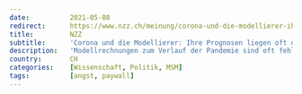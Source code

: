 ```yaml
---
date:          2021-05-08
redirect:      https://www.nzz.ch/meinung/corona-und-die-modellierer-ihre-prognosen-liegen-oft-daneben-ld.1624036
title:         NZZ
subtitle:      'Corona und die Modellierer: Ihre Prognosen liegen oft daneben'
description:   'Modellrechnungen zum Verlauf der Pandemie sind oft fehlerhaft. Trotzdem haben Politiker und Journalisten damit Stimmung gemacht. Wer den Bürgern Angst einjagen will, hat ihr Vertrauen nicht verdient.'
country:       CH
categories:    [Wissenschaft, Politik, MSM]
tags:          [angst, paywall]
---
```

